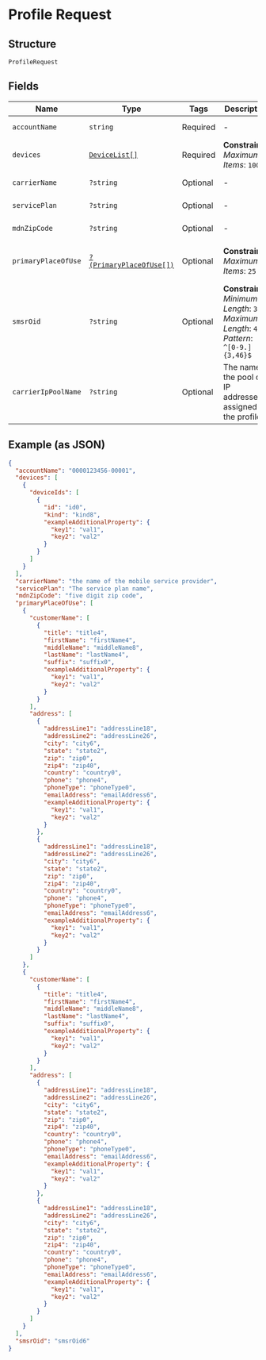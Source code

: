 
# Profile Request

## Structure

`ProfileRequest`

## Fields

| Name | Type | Tags | Description | Getter | Setter |
|  --- | --- | --- | --- | --- | --- |
| `accountName` | `string` | Required | - | getAccountName(): string | setAccountName(string accountName): void |
| `devices` | [`DeviceList[]`](../../doc/models/device-list.md) | Required | **Constraints**: *Maximum Items*: `100` | getDevices(): array | setDevices(array devices): void |
| `carrierName` | `?string` | Optional | - | getCarrierName(): ?string | setCarrierName(?string carrierName): void |
| `servicePlan` | `?string` | Optional | - | getServicePlan(): ?string | setServicePlan(?string servicePlan): void |
| `mdnZipCode` | `?string` | Optional | - | getMdnZipCode(): ?string | setMdnZipCode(?string mdnZipCode): void |
| `primaryPlaceOfUse` | [`?(PrimaryPlaceOfUse[])`](../../doc/models/primary-place-of-use.md) | Optional | **Constraints**: *Maximum Items*: `25` | getPrimaryPlaceOfUse(): ?array | setPrimaryPlaceOfUse(?array primaryPlaceOfUse): void |
| `smsrOid` | `?string` | Optional | **Constraints**: *Minimum Length*: `3`, *Maximum Length*: `46`, *Pattern*: `^[0-9.]{3,46}$` | getSmsrOid(): ?string | setSmsrOid(?string smsrOid): void |
| `carrierIpPoolName` | `?string` | Optional | The name of the pool of IP addresses assigned to the profile. | getCarrierIpPoolName(): ?string | setCarrierIpPoolName(?string carrierIpPoolName): void |

## Example (as JSON)

```json
{
  "accountName": "0000123456-00001",
  "devices": [
    {
      "deviceIds": [
        {
          "id": "id0",
          "kind": "kind8",
          "exampleAdditionalProperty": {
            "key1": "val1",
            "key2": "val2"
          }
        }
      ]
    }
  ],
  "carrierName": "the name of the mobile service provider",
  "servicePlan": "The service plan name",
  "mdnZipCode": "five digit zip code",
  "primaryPlaceOfUse": [
    {
      "customerName": [
        {
          "title": "title4",
          "firstName": "firstName4",
          "middleName": "middleName8",
          "lastName": "lastName4",
          "suffix": "suffix0",
          "exampleAdditionalProperty": {
            "key1": "val1",
            "key2": "val2"
          }
        }
      ],
      "address": [
        {
          "addressLine1": "addressLine18",
          "addressLine2": "addressLine26",
          "city": "city6",
          "state": "state2",
          "zip": "zip0",
          "zip4": "zip40",
          "country": "country0",
          "phone": "phone4",
          "phoneType": "phoneType0",
          "emailAddress": "emailAddress6",
          "exampleAdditionalProperty": {
            "key1": "val1",
            "key2": "val2"
          }
        },
        {
          "addressLine1": "addressLine18",
          "addressLine2": "addressLine26",
          "city": "city6",
          "state": "state2",
          "zip": "zip0",
          "zip4": "zip40",
          "country": "country0",
          "phone": "phone4",
          "phoneType": "phoneType0",
          "emailAddress": "emailAddress6",
          "exampleAdditionalProperty": {
            "key1": "val1",
            "key2": "val2"
          }
        }
      ]
    },
    {
      "customerName": [
        {
          "title": "title4",
          "firstName": "firstName4",
          "middleName": "middleName8",
          "lastName": "lastName4",
          "suffix": "suffix0",
          "exampleAdditionalProperty": {
            "key1": "val1",
            "key2": "val2"
          }
        }
      ],
      "address": [
        {
          "addressLine1": "addressLine18",
          "addressLine2": "addressLine26",
          "city": "city6",
          "state": "state2",
          "zip": "zip0",
          "zip4": "zip40",
          "country": "country0",
          "phone": "phone4",
          "phoneType": "phoneType0",
          "emailAddress": "emailAddress6",
          "exampleAdditionalProperty": {
            "key1": "val1",
            "key2": "val2"
          }
        },
        {
          "addressLine1": "addressLine18",
          "addressLine2": "addressLine26",
          "city": "city6",
          "state": "state2",
          "zip": "zip0",
          "zip4": "zip40",
          "country": "country0",
          "phone": "phone4",
          "phoneType": "phoneType0",
          "emailAddress": "emailAddress6",
          "exampleAdditionalProperty": {
            "key1": "val1",
            "key2": "val2"
          }
        }
      ]
    }
  ],
  "smsrOid": "smsrOid6"
}
```

